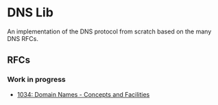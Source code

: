 # DNS Lib
An implementation of the DNS protocol from scratch based on the many DNS RFCs.

## RFCs
### Work in progress
- [1034: Domain Names - Concepts and Facilities](https://datatracker.ietf.org/doc/html/rfc1034)

